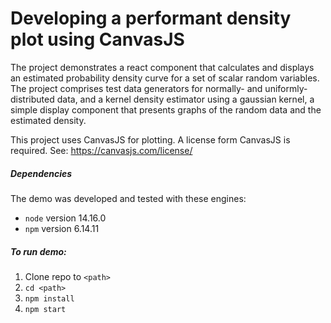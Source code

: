 # Developing a performant density plot using CanvasJS

The project demonstrates a react component that calculates and displays an estimated probability density curve for a set of scalar random variables.  The project comprises test data generators for normally- and uniformly-distributed data, and a kernel density estimator using a gaussian kernel, a simple display component that presents graphs of the random data and the estimated density.

This project uses CanvasJS for plotting. A license form CanvasJS is required.  See: https://canvasjs.com/license/

##### Dependencies
The demo was developed and tested with these engines:
* `node` version 14.16.0
* `npm`  version 6.14.11

##### To run demo:
1. Clone repo to `<path>`
2. `cd <path>`
3. `npm install`
4. `npm start`
  
